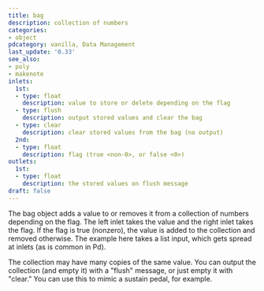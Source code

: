 ```yaml
---
title: bag
description: collection of numbers
categories:
- object
pdcategory: vanilla, Data Management
last_update: '0.33'
see_also:
- poly
- makenote
inlets:
  1st:
  - type: float
    description: value to store or delete depending on the flag
  - type: flush
    description: output stored values and clear the bag
  - type: clear
    description: clear stored values from the bag (no output)
  2nd:
  - type: float
    description: flag (true <non-0>, or false <0>)
outlets:
  1st:
  - type: float
    description: the stored values on flush message
draft: false
---
```

The bag object adds a value to or removes it from a collection of numbers depending on the flag. The left inlet takes the value and the right inlet takes the flag. If the flag is true (nonzero), the value is added to the collection and removed otherwise. The example here takes a list input, which gets spread at inlets (as is common in Pd).

The collection may have many copies of the same value. You can output the collection (and empty it) with a "flush" message, or just empty it with "clear." You can use this to mimic a sustain pedal, for example.
